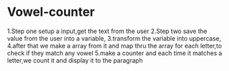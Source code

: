 # Vowel-counter

1.Step one setup a input,get the text from the user
2.Step two save the value from the user into a variable,
3.transform the variable into uppercase,
4.after that we make a array from it and map thru the array for each letter,to check if they match any vowel
5.make a counter and each time it matches a letter,we count it and display it to the paragraph

